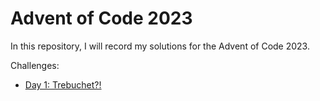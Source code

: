 # Advent of Code 2023

In this repository, I will record my solutions for the Advent of Code 2023.

Challenges:

* [Day 1: Trebuchet?!](./Source/src/trebuchet.rs)
